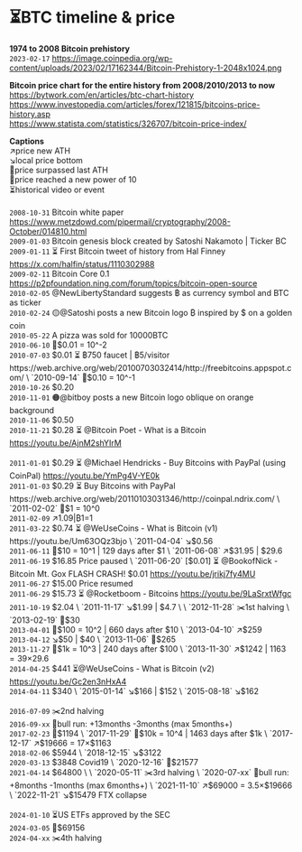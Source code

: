 # ⏳BTC timeline & price

**1974 to 2008 Bitcoin prehistory** \
`2023-02-17` https://image.coinpedia.org/wp-content/uploads/2023/02/17162344/Bitcoin-Prehistory-1-2048x1024.png

**Bitcoin price chart for the entire history from 2008/2010/2013 to now** \
https://bytwork.com/en/articles/btc-chart-history \
https://www.investopedia.com/articles/forex/121815/bitcoins-price-history.asp \
https://www.statista.com/statistics/326707/bitcoin-price-index/

**Captions** \
↗️price new ATH \
↘️local price bottom \
🚀price surpassed last ATH \
📣price reached a new power of 10 \
⏳historical video or event \
\
`2008-10-31` Bitcoin white paper https://www.metzdowd.com/pipermail/cryptography/2008-October/014810.html \
`2009-01-03` Bitcoin genesis block created by Satoshi Nakamoto | Ticker BC \
`2009-01-11` ⏳ First Bitcoin tweet of history from Hal Finney https://x.com/halfin/status/1110302988 \
`2009-02-11` Bitcoin Core 0.1 https://p2pfoundation.ning.com/forum/topics/bitcoin-open-source \
`2010-02-05` @NewLibertyStandard suggests ฿ as currency symbol and BTC as ticker \
`2010-02-24` 🟡@Satoshi posts a new Bitcoin logo ₿ inspired by $ on a golden coin \
`2010-05-22` A pizza was sold for 10000BTC \
`2010-06-10` 📣$0.01 = 10^-2 \
`2010-07-03` $0.01 ⏳ ฿750 faucet | ฿5/visitor https://web.archive.org/web/20100703032414/http://freebitcoins.appspot.com/ \
`2010-09-14` 📣$0.10 = 10^-1 \
`2010-10-26` $0.20 \
`2010-11-01` 🟠@bitboy posts a new Bitcoin logo oblique on orange background \
`2010-11-06` $0.50 \
`2010-11-21` $0.28 ⏳ @Bitcoin Poet - What is a Bitcoin https://youtu.be/AjnM2shYIrM \
\
`2011-01-01` $0.29 ⏳ @Michael Hendricks - Buy Bitcoins with PayPal (using CoinPal) https://youtu.be/YmPg4V-YE0k \
`2011-01-03` $0.29 ⏳ Buy Bitcoins with PayPal https://web.archive.org/web/20110103031346/http://coinpal.ndrix.com/ \
`2011-02-02` 📣$1 = 10^0 \
`2011-02-09` ↗️$1.09 | ₿1=$1 \
`2011-03-22` $0.74 ⏳ @WeUseCoins - What is Bitcoin (v1) https://youtu.be/Um63OQz3bjo \
`2011-04-04` ↘️$0.56 \
`2011-06-11` 📣$10 = 10^1 | 129 days after $1 \
`2011-06-08` ↗️$31.95 | $29.6 \
`2011-06-19` $16.85 Price paused \
`2011-06-20` [$0.01] ⏳ @BookofNick - Bitcoin Mt. Gox FLASH CRASH! $0.01 https://youtu.be/jrikj7fy4MU \
`2011-06-27` $15.00 Price resumed \
`2011-06-29` $15.73 ⏳ @Rocketboom - Bitcoins https://youtu.be/9LaSrxtWfgc \
`2011-10-19` $2.04 \
`2011-11-17` ↘️$1.99 | $4.7 \
\
`2012-11-28` ✂️1st halving \
`2013-02-19` 🚀$30 \
`2013-04-01` 📣$100 = 10^2 | 660 days after $10 \
`2013-04-10` ↗️$259 \
`2013-04-12` ↘️$50 | $40 \
`2013-11-06` 🚀$265 \
`2013-11-27` 📣$1k = 10^3 | 240 days after $100 \
`2013-11-30` ↗️$1242 | $1163 = 39×$29.6 \
`2014-04-25` $441 ⏳@WeUseCoins - What is Bitcoin (v2) https://youtu.be/Gc2en3nHxA4 \
`2014-04-11` $340 \
`2015-01-14` ↘️$166 | $152 \
`2015-08-18` ↘️$162 \
\
`2016-07-09` ✂️2nd halving \
`2016-09-xx` 🐂bull run: +13months -3months (max 5months+) \
`2017-02-23` 🚀$1194 \
`2017-11-29` 📣$10k = 10^4 | 1463 days after $1k \
`2017-12-17` ↗️$19666 = 17×$1163 \
`2018-02-06` $5944 \
`2018-12-15` ↘️$3122 \
`2020-03-13` $3848 Covid19 \
`2020-12-16` 🚀$21577 \
`2021-04-14` $64800 \
\
`2020-05-11` ✂️3rd halving \
`2020-07-xx` 🐂bull run: +8months -1months (max 6months+) \
`2021-11-10` ↗️$69000 = 3.5×$19666 \
`2022-11-21` ↘️$15479 FTX collapse \
\
`2024-01-10` ⏳US ETFs approved by the SEC \
`2024-03-05` 🚀$69156 \
`2024-04-xx` ✂️4th halving
